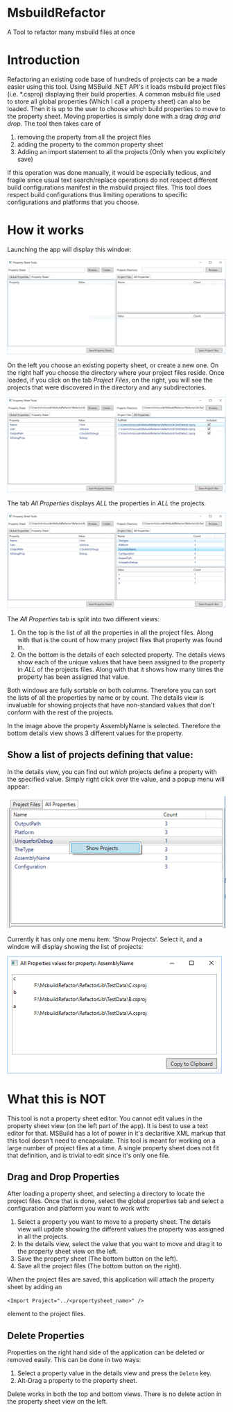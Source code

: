 # MsbuildRefactor
A Tool to refactor many msbuild files at once

# Introduction

Refactoring an existing code base of hundreds of projects can be a made easier using this tool. Using MSBuild .NET API's it loads msbuild project files (i.e. *.csproj) displaying their build properties. A common msbuild file used to store all global properties (Which I call a property sheet) can also be loaded. Then it is up to the user to choose which build properties to move to the property sheet.
Moving properties is simply done with a drag *drag and drop*. 
The tool then takes care of 
  1. removing the property from all the project files
  2. adding the property to the common property sheet
  3. Adding an import statement to all the projects (Only when you explicitely save)

If this operation was done manually, it would be especially tedious, and fragile since usual text search/replace operations do not respect different build configurations manifest in the msbuild project files. This tool does respect build configurations thus limiting operations to specific configurations and platforms that you choose.

# How it works
Launching the app will display this window:

![Blank window](docs/msbuildrefactor_blank_screen.PNG)

On the left you choose an existing poperty sheet, or create a new one. 
On the right half you choose the directory where your project files reside.
Once loaded, if you click on the tab *Project Files*, on the right, you will see the projects that were discovered in the directory and any subdirectories.

![Loaded with Data](docs/msbuildrefactor_loaded_screen.PNG)

The tab *All Properties* displays *ALL* the properties in *ALL* the projects.

![All Properites](docs/msbuildrefactor_loaded_properties.PNG)

The *All Properties* tab is split into two different views:
  1. On the top is the list of all the properties in all the project files. Along with that is the count of how many project files that property was found in. 
  2. On the bottom is the details of each selected property. The details views show each of the unique values that have been assigned to the property in *ALL* of the projects files. Along with that it shows how many times the property has been assigned that value.

Both windows are fully sortable on both columns. Therefore you can sort the lists of all the properties by name or by count. The details view is invaluable for showing projects that have non-standard values that don't conform with the rest of the projects.

In the image above the property AssemblyName is selected. Therefore the bottom details view shows 3 different values for the property.

## Show a list of projects defining that value:

In the details view, you can find out *which* projects define a property with the specified value. 
Simply right click over the value, and a popup menu will appear:

![Right Click Menu](docs/allpropsLV_right_click_menu.PNG)

Currently it has only one menu item: 'Show Projects'. Select it, and a window will display showing the list of projects:

![Projects sorted by value](docs/list_of_projects.PNG)

# What this is NOT
This tool is not a property sheet editor. You cannot edit values in the property sheet view (on the left part of the app). It is best to use a text editor for that. MSBuild has a lot of power in it's declaritive XML markup that this tool doesn't need to encapsulate. This tool is meant for working on a large number of project files at a time. A single property sheet does not fit that definition, and is trivial to edit since it's only one file.

## Drag and Drop Properties

After loading a property sheet, and selecting a directory to locate the project files.
Once that is done, select the global properties tab and select a configuration and platform you want to work with:

1. Select a property you want to move to a property sheet. The details view will update showing the different values the property was assigned in all the projects. 
2. In the details view, select the value that you want to move and drag it to the property sheet view on the left.
3. Save the property sheet (The bottom button on the left).
4. Save all the project files (The bottom button on the right).

When the project files are saved, this application will attach the property sheet by adding an 

`<Import Project="../<propertysheet_name>" />` 

element to the project files.

## Delete Properties

Properties on the right hand side of the application can be deleted or removed easily. This can be done in two ways:

1. Select a property value in the details view and press the `Delete` key.
2. Alt-Drag a property to the property sheet.

Delete works in both the top and bottom views. There is no delete action in the property sheet view on the left.

